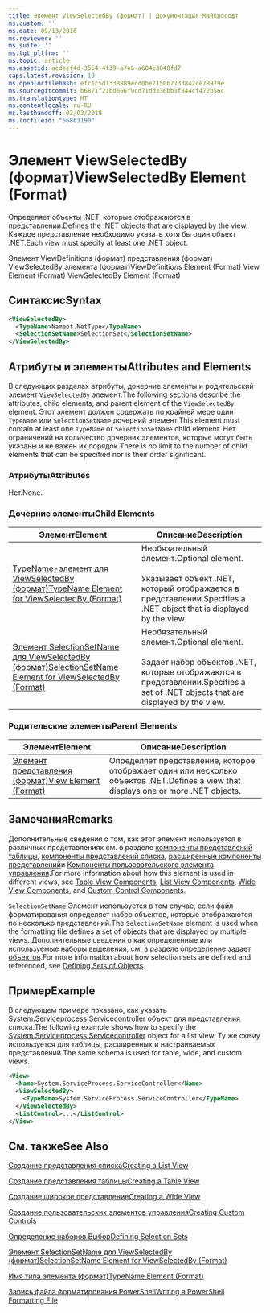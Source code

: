 ```yaml
---
title: Элемент ViewSelectedBy (формат) | Документация Майкрософт
ms.custom: ''
ms.date: 09/13/2016
ms.reviewer: ''
ms.suite: ''
ms.tgt_pltfrm: ''
ms.topic: article
ms.assetid: acdeef4d-3554-4f39-a7e6-a684e3848fd7
caps.latest.revision: 19
ms.openlocfilehash: efc1c5d1338889ecd0be7150b7733842ce78979e
ms.sourcegitcommit: b6871f21bd666f9cd71dd336bb3f844cf472b56c
ms.translationtype: MT
ms.contentlocale: ru-RU
ms.lasthandoff: 02/03/2019
ms.locfileid: "56863190"
---
```

# <a name="viewselectedby-element-format"></a><span data-ttu-id="b2b6d-102">Элемент ViewSelectedBy (формат)</span><span class="sxs-lookup"><span data-stu-id="b2b6d-102">ViewSelectedBy Element (Format)</span></span>

<span data-ttu-id="b2b6d-103">Определяет объекты .NET, которые отображаются в представлении.</span><span class="sxs-lookup"><span data-stu-id="b2b6d-103">Defines the .NET objects that are displayed by the view.</span></span> <span data-ttu-id="b2b6d-104">Каждое представление необходимо указать хотя бы один объект .NET.</span><span class="sxs-lookup"><span data-stu-id="b2b6d-104">Each view must specify at least one .NET object.</span></span>

<span data-ttu-id="b2b6d-105">Элемент ViewDefinitions (формат) представления (формат) ViewSelectedBy элемента (формат)</span><span class="sxs-lookup"><span data-stu-id="b2b6d-105">ViewDefinitions Element (Format) View Element (Format) ViewSelectedBy Element (Format)</span></span>

## <a name="syntax"></a><span data-ttu-id="b2b6d-106">Синтаксис</span><span class="sxs-lookup"><span data-stu-id="b2b6d-106">Syntax</span></span>

```xml
<ViewSelectedBy>
  <TypeName>Nameof.NetType</TypeName>
  <SelectionSetName>SelectionSet</SelectionSetName>
</ViewSelectedBy>
```

## <a name="attributes-and-elements"></a><span data-ttu-id="b2b6d-107">Атрибуты и элементы</span><span class="sxs-lookup"><span data-stu-id="b2b6d-107">Attributes and Elements</span></span>

<span data-ttu-id="b2b6d-108">В следующих разделах атрибуты, дочерние элементы и родительский элемент `ViewSelectedBy` элемент.</span><span class="sxs-lookup"><span data-stu-id="b2b6d-108">The following sections describe the attributes, child elements, and parent element of the `ViewSelectedBy` element.</span></span> <span data-ttu-id="b2b6d-109">Этот элемент должен содержать по крайней мере один `TypeName` или `SelectionSetName` дочерний элемент.</span><span class="sxs-lookup"><span data-stu-id="b2b6d-109">This element must contain at least one `TypeName` or `SelectionSetName` child element.</span></span> <span data-ttu-id="b2b6d-110">Нет ограничений на количество дочерних элементов, которые могут быть указаны и не важен их порядок.</span><span class="sxs-lookup"><span data-stu-id="b2b6d-110">There is no limit to the number of child elements that can be specified nor is their order significant.</span></span>

### <a name="attributes"></a><span data-ttu-id="b2b6d-111">Атрибуты</span><span class="sxs-lookup"><span data-stu-id="b2b6d-111">Attributes</span></span>

<span data-ttu-id="b2b6d-112">Нет.</span><span class="sxs-lookup"><span data-stu-id="b2b6d-112">None.</span></span>

### <a name="child-elements"></a><span data-ttu-id="b2b6d-113">Дочерние элементы</span><span class="sxs-lookup"><span data-stu-id="b2b6d-113">Child Elements</span></span>

|<span data-ttu-id="b2b6d-114">Элемент</span><span class="sxs-lookup"><span data-stu-id="b2b6d-114">Element</span></span>|<span data-ttu-id="b2b6d-115">Описание</span><span class="sxs-lookup"><span data-stu-id="b2b6d-115">Description</span></span>|
|-------------|-----------------|
|[<span data-ttu-id="b2b6d-116">TypeName-элемент для ViewSelectedBy (формат)</span><span class="sxs-lookup"><span data-stu-id="b2b6d-116">TypeName Element for ViewSelectedBy (Format)</span></span>](./typename-element-for-viewselectedby-format.md)|<span data-ttu-id="b2b6d-117">Необязательный элемент.</span><span class="sxs-lookup"><span data-stu-id="b2b6d-117">Optional element.</span></span><br /><br /> <span data-ttu-id="b2b6d-118">Указывает объект .NET, который отображается в представлении.</span><span class="sxs-lookup"><span data-stu-id="b2b6d-118">Specifies a .NET object that is displayed by the view.</span></span>|
|[<span data-ttu-id="b2b6d-119">Элемент SelectionSetName для ViewSelectedBy (формат)</span><span class="sxs-lookup"><span data-stu-id="b2b6d-119">SelectionSetName Element for ViewSelectedBy (Format)</span></span>](./selectionsetname-element-for-viewselectedby-format.md)|<span data-ttu-id="b2b6d-120">Необязательный элемент.</span><span class="sxs-lookup"><span data-stu-id="b2b6d-120">Optional element.</span></span><br /><br /> <span data-ttu-id="b2b6d-121">Задает набор объектов .NET, которые отображаются в представлении.</span><span class="sxs-lookup"><span data-stu-id="b2b6d-121">Specifies a set of .NET objects that are displayed by the view.</span></span>|

### <a name="parent-elements"></a><span data-ttu-id="b2b6d-122">Родительские элементы</span><span class="sxs-lookup"><span data-stu-id="b2b6d-122">Parent Elements</span></span>

|<span data-ttu-id="b2b6d-123">Элемент</span><span class="sxs-lookup"><span data-stu-id="b2b6d-123">Element</span></span>|<span data-ttu-id="b2b6d-124">Описание</span><span class="sxs-lookup"><span data-stu-id="b2b6d-124">Description</span></span>|
|-------------|-----------------|
|[<span data-ttu-id="b2b6d-125">Элемент представления (формат)</span><span class="sxs-lookup"><span data-stu-id="b2b6d-125">View Element (Format)</span></span>](./view-element-format.md)|<span data-ttu-id="b2b6d-126">Определяет представление, которое отображает один или несколько объектов .NET.</span><span class="sxs-lookup"><span data-stu-id="b2b6d-126">Defines a view that displays one or more .NET objects.</span></span>|

## <a name="remarks"></a><span data-ttu-id="b2b6d-127">Замечания</span><span class="sxs-lookup"><span data-stu-id="b2b6d-127">Remarks</span></span>

<span data-ttu-id="b2b6d-128">Дополнительные сведения о том, как этот элемент используется в различных представлениях см. в разделе [компоненты представлений таблицы](./creating-a-table-view.md), [компоненты представлений списка](./creating-a-list-view.md), [расширенные компоненты представлений](./creating-a-wide-view.md)и [Компоненты пользовательского элемента управления](./creating-custom-controls.md).</span><span class="sxs-lookup"><span data-stu-id="b2b6d-128">For more information about how this element is used in different views, see [Table View Components](./creating-a-table-view.md), [List View Components](./creating-a-list-view.md), [Wide View Components](./creating-a-wide-view.md), and [Custom Control Components](./creating-custom-controls.md).</span></span>

<span data-ttu-id="b2b6d-129">`SelectionSetName` Элемент используется в том случае, если файл форматирования определяет набор объектов, которые отображаются по несколько представлений.</span><span class="sxs-lookup"><span data-stu-id="b2b6d-129">The `SelectionSetName` element is used when the formatting file defines a set of objects that are displayed by multiple views.</span></span> <span data-ttu-id="b2b6d-130">Дополнительные сведения о как определенные или используемые наборы выделения, см. в разделе [определение задает объектов](./defining-selection-sets.md).</span><span class="sxs-lookup"><span data-stu-id="b2b6d-130">For more information about how selection sets are defined and referenced, see [Defining Sets of Objects](./defining-selection-sets.md).</span></span>

## <a name="example"></a><span data-ttu-id="b2b6d-131">Пример</span><span class="sxs-lookup"><span data-stu-id="b2b6d-131">Example</span></span>

<span data-ttu-id="b2b6d-132">В следующем примере показано, как указать [System.Serviceprocess.Servicecontroller](/dotnet/api/System.ServiceProcess.ServiceController) объект для представления списка.</span><span class="sxs-lookup"><span data-stu-id="b2b6d-132">The following example shows how to specify the [System.Serviceprocess.Servicecontroller](/dotnet/api/System.ServiceProcess.ServiceController) object for a list view.</span></span> <span data-ttu-id="b2b6d-133">Ту же схему используется для таблицы, расширенных и настраиваемых представлений.</span><span class="sxs-lookup"><span data-stu-id="b2b6d-133">The same schema is used for table, wide, and custom views.</span></span>

```xml
<View>
  <Name>System.ServiceProcess.ServiceController</Name>
  <ViewSelectedBy>
    <TypeName>System.ServiceProcess.ServiceController</TypeName>
  </ViewSelectedBy>
  <ListControl>...</ListControl>
</View>
```

## <a name="see-also"></a><span data-ttu-id="b2b6d-134">См. также</span><span class="sxs-lookup"><span data-stu-id="b2b6d-134">See Also</span></span>

[<span data-ttu-id="b2b6d-135">Создание представления списка</span><span class="sxs-lookup"><span data-stu-id="b2b6d-135">Creating a List View</span></span>](./creating-a-list-view.md)

[<span data-ttu-id="b2b6d-136">Создание представления таблицы</span><span class="sxs-lookup"><span data-stu-id="b2b6d-136">Creating a Table View</span></span>](./creating-a-table-view.md)

[<span data-ttu-id="b2b6d-137">Создание широкое представление</span><span class="sxs-lookup"><span data-stu-id="b2b6d-137">Creating a Wide View</span></span>](./creating-a-wide-view.md)

[<span data-ttu-id="b2b6d-138">Создание пользовательских элементов управления</span><span class="sxs-lookup"><span data-stu-id="b2b6d-138">Creating Custom Controls</span></span>](./creating-custom-controls.md)

[<span data-ttu-id="b2b6d-139">Определение наборов Выбор</span><span class="sxs-lookup"><span data-stu-id="b2b6d-139">Defining Selection Sets</span></span>](./defining-selection-sets.md)

[<span data-ttu-id="b2b6d-140">Элемент SelectionSetName для ViewSelectedBy (формат)</span><span class="sxs-lookup"><span data-stu-id="b2b6d-140">SelectionSetName Element for ViewSelectedBy (Format)</span></span>](./selectionsetname-element-for-viewselectedby-format.md)

[<span data-ttu-id="b2b6d-141">Имя типа элемента (формат)</span><span class="sxs-lookup"><span data-stu-id="b2b6d-141">TypeName Element (Format)</span></span>](./typename-element-for-viewselectedby-format.md)

[<span data-ttu-id="b2b6d-142">Запись файла форматирования PowerShell</span><span class="sxs-lookup"><span data-stu-id="b2b6d-142">Writing a PowerShell Formatting File</span></span>](./writing-a-powershell-formatting-file.md)
